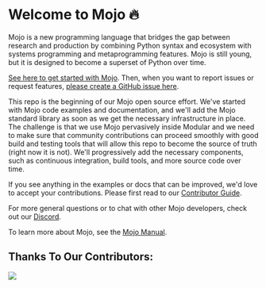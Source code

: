 # Welcome to Mojo 🔥

Mojo is a new programming language that bridges the gap between research 
and production by combining Python syntax and ecosystem with systems 
programming and metaprogramming features. Mojo is still young, but it is designed
to become a superset of Python over time.  

[See here to get started with Mojo](https://docs.modular.com/mojo/manual/get-started/).
Then, when you want to report issues or request features,
[please create a GitHub issue here](https://github.com/modularml/mojo/issues).

This repo is the beginning of our Mojo open source effort. We've started
with Mojo code examples and documentation, and we'll add the Mojo standard
library as soon as we get the necessary infrastructure in place. The challenge
is that we use Mojo pervasively inside Modular and we need to make sure that
community contributions can proceed smoothly with good build and testing tools
that will allow this repo to become the source of truth (right now it is not).
We'll progressively add the necessary components, such as continuous
integration, build tools, and more source code over time.

If you see anything in the examples or docs that can be improved, we'd
love to accept your contributions. Please first read to our
[Contributor Guide](CONTRIBUTING.md).

For more general questions or to chat with other Mojo developers,
check out our [Discord](https://discord.gg/modular). 

To learn more about Mojo, see the
[Mojo Manual](https://docs.modular.com/mojo/manual/).

## Thanks To Our Contributors:
<a href="https://github.com/modularml/mojo/graphs/contributors">
  <img src="https://contrib.rocks/image?repo=modularml/mojo" />
</a>
